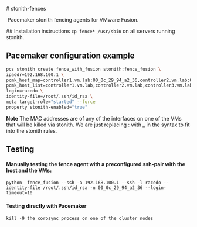 # stonith-fences

 Pacemaker stonith fencing agents for VMware Fusion.

## Installation instructions
`cp fence* /usr/sbin` on all servers running stonith.

## Pacemaker configuration example

```bash
pcs stonith create fence_with_fusion stonith:fence_fusion \
ipaddr=192.168.100.1 \
pcmk_host_map=controller1.vm.lab:00_0c_29_94_a2_36,controller2.vm.lab:00_0c_29_87_5f_a3,controller3.vm.lab:00_0c_29_81_19_cd \
pcmk_host_list=controller1.vm.lab,controller2.vm.lab,controller3.vm.lab \
login=racedo \
identity-file=/root/.ssh/id_rsa \
meta target-role="started" --force
property stonith-enabled="true"
```

**Note**
   The MAC addresses are of any of the interfaces on one of the
VMs that will be killed via stonith.  We are just replacing : with _ in the
syntax to fit into the stonith rules.

## Testing
#### Manually testing the fence agent with a preconfigured ssh-pair with the host and the VMs:

   `python  fence_fusion --ssh -a 192.168.100.1 --ssh -l racedo --identity-file /root/.ssh/id_rsa -n 00_0c_29_94_a2_36 --login-timeout=10`

#### Testing directly with Pacemaker
   `kill -9 the corosync process on one of the cluster nodes`
